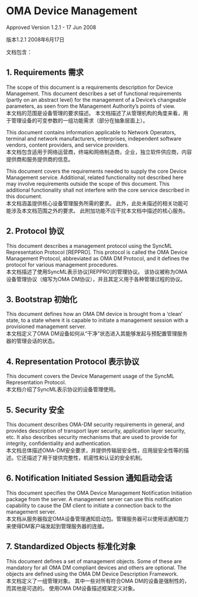 # OMA Device Management

Approved Version 1.2.1 - 17 Jun 2008

版本1.2.1 2008年6月17日

文档包含：

## 1. Requirements 需求

The scope of this document is a requirements description for Device Management. This document describes a set of functional requirements \(partly on an abstract level\) for the management of a Device’s changeable parameters, as seen from the Management Authority’s points of view. <br/> 本文档的范围是设备管理的要求描述。 本文档描述了从管理机构的角度来看，用于管理设备的可变参数的一组功能需求（部分在抽象层面上）。

This document contains information applicable to Network Operators, terminal and network manufacturers, enterprises, independent software vendors, content providers, and service providers.<br/> 本文档包含适用于网络运营商，终端和网络制造商，企业，独立软件供应商，内容提供商和服务提供商的信息。

This document covers the requirements needed to supply the core Device Management service. Additional, related functionality not described here may involve requirements outside the scope of this document. This additional functionality shall not interfere with the core service described in this document.<br/> 本文档涵盖提供核心设备管理服务所需的要求。 此外，此处未描述的相关功能可能涉及本文档范围之外的要求。 此附加功能不应干扰本文档中描述的核心服务。

## 2. Protocol 协议
This document describes a management protocol using the SyncML Representation Protocol [REPPRO]. This protocol is called the OMA Device Management Protocol, abbreviated as OMA DM Protocol, and it defines the protocol for various management procedures.<br/>
本文档描述了使用SyncML表示协议[REPPRO]的管理协议。 该协议被称为OMA设备管理协议（缩写为OMA DM协议），并且其定义用于各种管理过程的协议。

## 3. Bootstrap 初始化
This document defines how an OMA DM device is brought from a ‘clean’ state, to a state where it is capable to initiate a management session with a provisioned management server.<br/>
本文档定义了OMA DM设备如何从“干净”状态进入其能够发起与预配置管理服务器的管理会话的状态。

## 4. Representation Protocol 表示协议
This document covers the Device Management usage of the SyncML Representation Protocol.<br/>
本文档介绍了SyncML表示协议的设备管理使用。

## 5. Security 安全
This document describes OMA-DM security requirements in general, and provides description of transport layer security, application layer security, etc. It also describes security mechanisms that are used to provide for integrity, confidentiality and authentication.<br/>
本文档总体描述OMA-DM安全要求，并提供传输层安全性，应用层安全性等的描述。它还描述了用于提供完整性，机密性和认证的安全机制。

## 6. Notification Initiated Session 通知启动会话
This document specifies the OMA Device Management Notification Initiation package from the server. A management server can use this notification capability to cause the DM client to initiate a connection back to the management server.<br/>
本文档从服务器指定OMA设备管理通知启动包。管理服务器可以使用该通知能力来使得DM客户端发起到管理服务器的连接。

## 7. Standardized Objects 标准化对象
This document defines a set of management objects. Some of these are mandatory for all OMA DM compliant devices and others are optional. The objects are defined using the OMA DM Device Description Framework.<br/>
本文档定义了一组管理对象。 其中一些对所有符合OMA DM的设备是强制性的，而其他是可选的。 使用OMA DM设备描述框架定义对象。